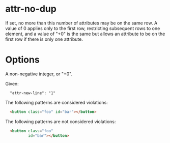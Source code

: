 # attr-no-dup

If set, no more than this number of attributes may be on the same row.
A value of 0 applies only to the first row, restricting subsequent rows to one element, and a value of "+0" is the same but allows an attribute to be on the first row if there is only one attribute.

# Options

A non-negative integer, or "+0".

Given:

```
  "attr-new-line": "1"
```

The following patterns are considered violations:

```html
  <button class="foo" id="bar"></button>
```

The following patterns are not considered violations:

```html
  <button class="foo"
          id="bar"></button>
```
